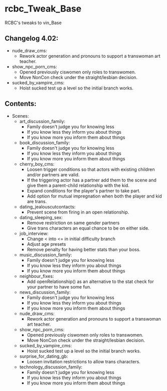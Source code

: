 # rcbc\_Tweak\_Base
RCBC's tweaks to vin\_Base

## Changelog 4.02:
* nude\_draw\_cms:
  * Rework actor generation and pronouns to support a transwoman art teacher.
* show\_npc\_porn\_cms:
  * Opened previously ciswomen only roles to transwomen.
  * Move NonCon check under the straight/lesbian decision.
* sucked\_by\_vampire\_cms:
  * Hoist sucked test up a level so the initial branch works.

## Contents:
* Scenes:
  * art\_discussion\_family:
    * Family doesn't judge you for knowing less
    * If you know less they inform you about things
    * If you know more you inform them about things
  * book\_discussion\_family:
    * Family doesn't judge you for knowing less
    * If you know less they inform you about things
    * If you know more you inform them about things
  * cherry\_boy\_cms:
    * Loosen trigger conditions so that actors with existing children and/or
      partners are valid.
    * If the triggering actor has a partner add them to the scene and give
      them a parent-child relationship with the kid.
    * Expand conditions for the player's partner to take part.
    * Add option for mutual impregnation when both the player and kid are
      trans.
  * dating\_jealouscutcontacts:
    * Prevent scene from firing in an open relationship.
  * dating\_sleeping\_sex:
    * Remove restriction on same gender partners
    * Give trans characters an equal chance to be on either side.
  * job\_interview:
    * Change < into <= in initial difficulty branch
    * Adjust age presets
    * Remove penalty for having better stats than your boss.
  * music\_discussion\_family:
    * Family doesn't judge you for knowing less
    * If you know less they inform you about things
    * If you know more you inform them about things
  * neighbour\_fixes:
    * Add openRelationship() as an alternative to the stat check for your
      partner to have some fun.
  * news\_discussion\_family:
    * Family doesn't judge you for knowing less
    * If you know less they inform you about things
    * If you know more you inform them about things
  * nude\_draw\_cms:
    * Rework actor generation and pronouns to support a transwoman art teacher.
  * show\_npc\_porn\_cms:
    * Opened previously ciswomen only roles to transwomen.
    * Move NonCon check under the straight/lesbian decision.
  * sucked\_by\_vampire\_cms:
    * Hoist sucked test up a level so the initial branch works.
  * surprise\_for\_dating\_gb:
    * Loosen invitation restrictions to allow trans characters.
  * technology\_discussion\_family:
    * Family doesn't judge you for knowing less
    * If you know less they inform you about things
    * If you know more you inform them about things
